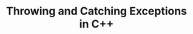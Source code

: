 ---
id: c++-throwing-and-catching-exceptions
title: Throwing and Catching Exceptions in C++
sidebar_label: Throwing and Catching Exceptions in C++
sidebar_position: 3
tags:
  [
    c++,
    programming,
    c++ exceptions,
    exception handling,
    throwing exceptions,
    catching exceptions
  ]
description: In this tutorial, we'll explore throwing and catching exceptions in C++. We'll delve into how to use the throw keyword to generate exceptions and the catch block to handle them gracefully. You'll learn about different types of exceptions, how to create custom exception classes, and best practices for exception handling. Understanding throwing and catching exceptions is crucial for robust error management in C++ programs, ensuring reliability and resilience in the face of unexpected situations.
---